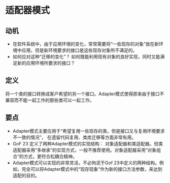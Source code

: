 # 适配器模式

## 动机

- 在软件系统中，由于应用环境的变化，常常需要将“一些现存的对象”放在新环境中应用，但是新环境要求的接口是这些现存对象所不满足的。
- 如何应对这种“迁移的变化”？ 如何既能利用现有对象的良好实现，同时又能满足新的应用环境所要求的接口？

## 定义

将一个类的接口转换成客户希望的另一个接口。Adapter模式使得原来由于接口不兼容而不能一起工作的那些类可以一起工作。

## 要点

- Adapter模式主要应用于“希望复用一些现存的类，但是接口又与复用环境要求不一致的情况”， 在遗留代码复用、类库迁移等方面非常有用。
- GoF 23 定义了两种Adapter模式的实现结构： 对象适配器和类适配器。但类适配器采用“多继承”的实现方式，一般不推荐使用。对象适配器采用“对象组合”的方式，更符合松耦合精神。
- Adapter模式可以实现的非常灵活，不必拘泥于Gof 23中定义的两种结构。例如，完全可以将Adapter模式中的“现存现象”作为新的接口方法参数，来达到适配的目的。
